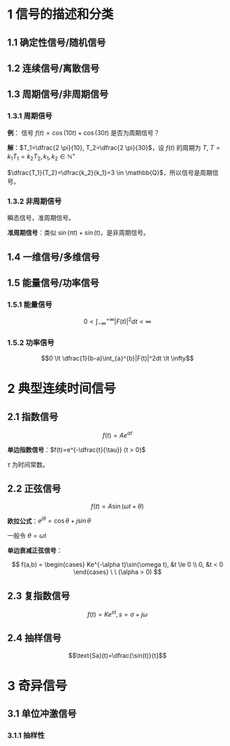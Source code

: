 # 1 信号的描述和分类

## 1.1 确定性信号/随机信号
## 1.2 连续信号/离散信号

## 1.3 周期信号/非周期信号

### 1.3.1 周期信号

**例**： 信号 $f(t)=\cos(10t)+\cos(30t)$ 是否为周期信号？

**解**：$T_1=\dfrac{2 \pi}{10}, T_2=\dfrac{2 \pi}{30}$，设 $f(t)$ 的周期为 $T$, $T=k_1T_1=k_2T_2, k_1, k_2 \in \mathbb{N^+}$

$\dfrac{T_1}{T_2}=\dfrac{k_2}{k_1}=3 \in \mathbb{Q}$，所以信号是周期信号。

### 1.3.2 非周期信号

瞬态信号，准周期信号。

**准周期信号**：类似 $\sin(\pi t)+\sin(t)$，是非周期信号。

## 1.4 一维信号/多维信号

## 1.5 能量信号/功率信号

### 1.5.1 能量信号

$$0 \lt \int_{-\infty}^{+\infty}|F(t)|^2dt \lt \infty$$

### 1.5.2 功率信号

$$0 \lt \dfrac{1}{b-a}\int_{a}^{b}|F(t)|^2dt \lt \infty$$

# 2 典型连续时间信号

## 2.1 指数信号

$$f(t)=Ae^{\alpha t}$$

**单边指数信号**：$f(t)=e^{-\dfrac{t}{\tau}} (t > 0)$ 

$\tau$ 为时间常数。

## 2.2 正弦信号

$$f(t)=A\sin(\omega t + \theta)$$

**欧拉公式**：$e^{j\theta}=\cos \theta + j \sin \theta$

一般令 $\theta=\omega t$

**单边衰减正弦信号**：

$$
f(a,b) =  
\begin{cases}  
Ke^{-\alpha t}\sin(\omega t), &t \le 0 \\
0, &t < 0
\end{cases}
\ \ (\alpha > 0)
$$

## 2.3 复指数信号

$$f(t)=Ke^{st}, s = \sigma+j\omega$$

## 2.4 抽样信号

$$\text{Sa}(t)=\dfrac{\sin(t)}{t}$$

# 3 奇异信号

## 3.1 单位冲激信号

### 3.1.1 抽样性
